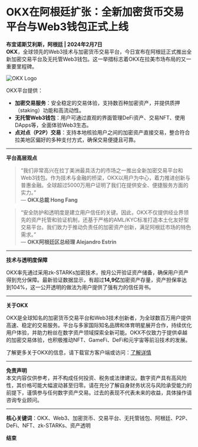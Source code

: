 # OKX在阿根廷扩张：全新加密货币交易平台与Web3钱包正式上线

**布宜诺斯艾利斯，阿根廷 | 2024年2月7日**  
**OKX**，全球领先的Web3技术与加密货币交易平台，今日宣布在阿根廷正式推出全新加密交易平台及无托管Web3钱包。这一举措标志着OKX在拉美市场布局的又一重要里程碑。

![OKX Logo](https://www.jmhbdh.com/wp-content/img/3289913587875.webp)

OKX平台提供：
- **加密交易服务**：安全稳定的交易体验，支持数百种加密资产，并提供质押（staking）功能和高流动性。
- **无托管Web3钱包**：用户可通过直观的界面管理DeFi资产、交易NFT、使用DApps等，全面体验Web3生态。
- **点对点（P2P）交易**：支持本地核验用户之间的加密资产直接交易，整合符合拉美地区偏好的多种支付方式，确保交易便捷且可靠。

---

**平台高层观点**

> “我们非常高兴在拉丁美洲最具活力的市场之一推出全新加密交易平台和Web3钱包。作为技术与金融的桥梁，OKX以用户为中心，着力推进创新与普惠金融。全球超过5000万用户证明了我们在提供安全、便捷服务方面的实力。”  
> — **OKX总裁 Hong Fang**

> “安全防护和透明度是建立用户信任的关键。因此，OKX不仅提供经业界领先的资产托管和验证机制，还基于严格的AML/KYC标准打造本土化友好型交易平台。我们致力于推动负责任的加密资产创新，满足阿根廷市场的特色需求。”  
> — **OKX阿根廷区总经理 Alejandro Estrin**

---

**技术与透明度保障**

OKX率先通过采用zk-STARKs加密技术，按月公开验证资产储备，确保用户资产得到充分保障。最新验证数据显示，有超过**14,9亿**加密资产存量，资产担保率达到104%，这一公开透明的做法为用户提供了强有力的信任背书。

---

**关于OKX**

OKX是全球知名的加密货币交易平台和Web3技术创新者，为全球数百万用户提供高速、稳定的交易服务。平台与多家国际知名品牌和体育明星展开合作，持续优化用户体验，并助力粉丝在数字资产领域探索全新可能。OKX不仅致力于提供卓越的加密交易体验，也积极推动NFT、GameFi、DeFi和元宇宙等前沿技术的发展。

了解更多关于OKX的信息，请下载官方客户端或访问：[了解详情](https://bit.ly/OKXe)

---

**免责声明**  
本文内容仅供参考，并不构成任何投资、税务或法律建议。数字资产具有高风险性，其价格可能大幅波动甚至归零。请在充分了解自身财务状况与风险承受能力的前提下，谨慎参与任何数字资产交易。过去的表现不代表未来的收益，具体操作请咨询专业顾问。

---

**核心关键词**：OKX、Web3、加密货币、交易平台、无托管钱包、阿根廷、P2P、DeFi、NFT、zk-STARKs、资产透明

**结束**